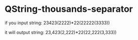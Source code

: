 # QString-thousands-separator

if you input string:   23423(2222)*22(22222(3333))

it will output string:  23,423(2,222)*22(22,222(3,333))
